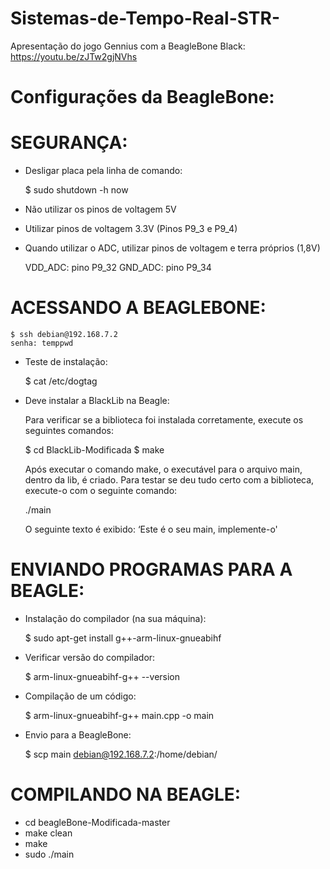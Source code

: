 # Sistemas-de-Tempo-Real-STR-

Apresentação do jogo Gennius com a BeagleBone Black: https://youtu.be/zJTw2gjNVhs

# Configurações da BeagleBone:

# SEGURANÇA:

- Desligar placa pela linha de comando:

	$ sudo shutdown -h now

- Não utilizar os pinos de voltagem 5V

- Utilizar pinos de voltagem 3.3V (Pinos P9_3 e P9_4)

- Quando utilizar o ADC, utilizar pinos de voltagem e terra próprios (1,8V)

	VDD_ADC: pino P9_32
	GND_ADC: pino P9_34

# ACESSANDO A BEAGLEBONE:

	$ ssh debian@192.168.7.2
	senha: temppwd

- Teste de instalação:

	$ cat /etc/dogtag

- Deve instalar a BlackLib na Beagle:

	Para verificar se a biblioteca foi instalada corretamente, execute os seguintes
	comandos:

	$ cd BlackLib-Modificada
	$ make

	Após executar o comando make, o executável para o arquivo main, dentro da lib, é
	criado.	Para testar se deu tudo certo com a biblioteca, execute-o com o seguinte comando:

	./main

	O seguinte texto é exibido: ‘Este é o seu main, implemente-o'

# ENVIANDO PROGRAMAS PARA A BEAGLE:

- Instalação do compilador (na sua máquina):

	$ sudo apt-get install g++-arm-linux-gnueabihf

- Verificar versão do compilador:

	$ arm-linux-gnueabihf-g++ --version

- Compilação de um código:

	$ arm-linux-gnueabihf-g++ main.cpp -o main

- Envio para a BeagleBone:

	$ scp main debian@192.168.7.2:/home/debian/

# COMPILANDO NA BEAGLE:

- cd beagleBone-Modificada-master
- make clean
- make
- sudo ./main







